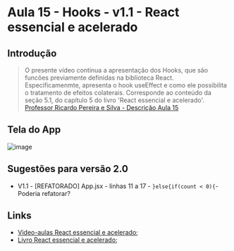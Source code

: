 # Aula 15 - Hooks - v1.1 - React essencial e acelerado

## Introdução
> O presente vídeo continua a apresentação dos Hooks, que são funcões previamente definidas na biblioteca React. Especificamenmte, apresenta o hook useEffect e como ele possibilita o tratamento de efeitos colaterais. Corresponde ao conteúdo da seção 5.1, do capítulo 5 do livro 'React essencial e acelerado'.
[Professor Ricardo Pereira e Silva - Descrição Aula 15](https://www.youtube.com/watch?v=17adf88_fe0&ab_channel=ModelagemOrientadaaObjetoscomUML)

## Tela do App
![image](https://github.com/wfrsilva/React-essencial-e-acelerado/assets/8933834/495ba764-6e69-4052-a9b2-20714621daaa)


## Sugestões para versão 2.0
- V1.1 - \[REFATORADO\] App.jsx - linhas 11 a 17 - ```}else{if(count < 0){```- Poderia refatorar? 

## Links
- [Video-aulas React essencial e acelerado](https://www.youtube.com/watch?v=Wdto4xO981g&list=PLQb3t1uw-rpFCJlfyglJkJ_8Zz_gMIa7A&index=1&ab_channel=ModelagemOrientadaaObjetoscomUML);
- [Livro React essencial e acelerado](https://www.amazon.com.br/React-essencial-acelerado-Ricardo-Pereira-ebook/dp/B0CS4MT24K/ref=sr_1_1?crid=KYMXD3Y1SRYA&keywords=react+essencial+e+acelerado&qid=1705929956&sprefix=react+essen%2Caps%2C191&sr=8-1);
